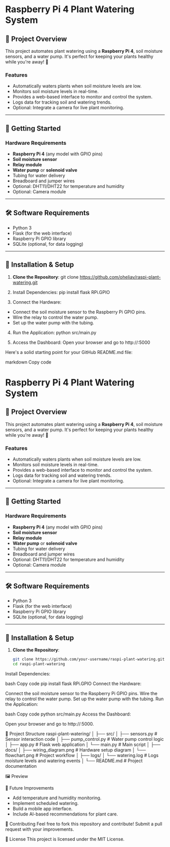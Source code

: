 # Raspberry Pi 4 Plant Watering System

## 🌱 Project Overview
This project automates plant watering using a **Raspberry Pi 4**, soil moisture sensors, and a water pump. It's perfect for keeping your plants healthy while you're away! 🌿

### Features
- Automatically waters plants when soil moisture levels are low.
- Monitors soil moisture levels in real-time.
- Provides a web-based interface to monitor and control the system.
- Logs data for tracking soil and watering trends.
- Optional: Integrate a camera for live plant monitoring.

---

## 🚀 Getting Started

### Hardware Requirements
- **Raspberry Pi 4** (any model with GPIO pins)
- **Soil moisture sensor**
- **Relay module**
- **Water pump** or **solenoid valve**
- Tubing for water delivery
- Breadboard and jumper wires
- Optional: DHT11/DHT22 for temperature and humidity
- Optional: Camera module

---

## 🛠️ Software Requirements
- Python 3
- Flask (for the web interface)
- Raspberry Pi GPIO library
- SQLite (optional, for data logging)

---

## 🔧 Installation & Setup
1. **Clone the Repository**:
   git clone https://github.com/oheliav/raspi-plant-watering.git

2. Install Dependencies:
   pip install flask RPi.GPIO

3. Connect the Hardware:
  - Connect the soil moisture sensor to the Raspberry Pi GPIO pins.
  - Wire the relay to control the water pump.
  - Set up the water pump with the tubing.

4. Run the Application:
   python src/main.py

5. Access the Dashboard:
  Open your browser and go to http://<raspi-ip>:5000


Here's a solid starting point for your GitHub README.md file:

markdown
Copy code
# Raspberry Pi 4 Plant Watering System

## 🌱 Project Overview
This project automates plant watering using a **Raspberry Pi 4**, soil moisture sensors, and a water pump. It's perfect for keeping your plants healthy while you're away! 🌿

### Features
- Automatically waters plants when soil moisture levels are low.
- Monitors soil moisture levels in real-time.
- Provides a web-based interface to monitor and control the system.
- Logs data for tracking soil and watering trends.
- Optional: Integrate a camera for live plant monitoring.

---

## 🚀 Getting Started

### Hardware Requirements
- **Raspberry Pi 4** (any model with GPIO pins)
- **Soil moisture sensor**
- **Relay module**
- **Water pump** or **solenoid valve**
- Tubing for water delivery
- Breadboard and jumper wires
- Optional: DHT11/DHT22 for temperature and humidity
- Optional: Camera module

---

## 🛠️ Software Requirements
- Python 3
- Flask (for the web interface)
- Raspberry Pi GPIO library
- SQLite (optional, for data logging)

---

## 🔧 Installation & Setup
1. **Clone the Repository**:
   ```bash
   git clone https://github.com/your-username/raspi-plant-watering.git
   cd raspi-plant-watering
Install Dependencies:

bash
Copy code
pip install flask RPi.GPIO
Connect the Hardware:

Connect the soil moisture sensor to the Raspberry Pi GPIO pins.
Wire the relay to control the water pump.
Set up the water pump with the tubing.
Run the Application:

bash
Copy code
python src/main.py
Access the Dashboard:

Open your browser and go to http://<raspi-ip>:5000.


📂 Project Structure
raspi-plant-watering/
│
├── src/
│   ├── sensors.py         # Sensor interaction code
│   ├── pump_control.py    # Water pump control logic
│   ├── app.py             # Flask web application
│   └── main.py            # Main script
│
├── docs/
│   ├── wiring_diagram.png # Hardware setup diagram
│   └── flowchart.png      # Project workflow
│
├── logs/
│   └── watering.log       # Logs moisture levels and watering events
│
└── README.md              # Project documentation

🖼️ Preview

🔮 Future Improvements
  - Add temperature and humidity monitoring.
  - Implement scheduled watering.
  - Build a mobile app interface.
  - Include AI-based recommendations for plant care.

🤝 Contributing
Feel free to fork this repository and contribute! Submit a pull request with your improvements.

📜 License
This project is licensed under the MIT License.
